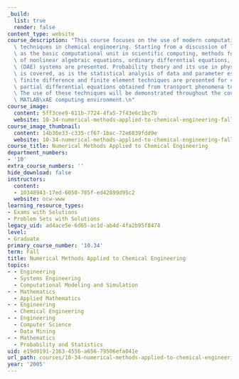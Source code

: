 ```yaml
---
_build:
  list: true
  render: false
content_type: website
course_description: "This course focuses on the use of modern computational and mathematical\
  \ techniques in chemical engineering. Starting from a discussion of linear systems\
  \ as the basic computational unit in scientific computing, methods for solving sets\
  \ of nonlinear algebraic equations, ordinary differential equations, and differential-algebraic\
  \ (DAE) systems are presented. Probability theory and its use in physical modeling\
  \ is covered, as is the statistical analysis of data and parameter estimation. The\
  \ finite difference and finite element techniques are presented for converting the\
  \ partial differential equations obtained from transport phenomena to DAE systems.\
  \ The use of these techniques will be demonstrated throughout the course in the\
  \ MATLAB\xAE computing environment.\n"
course_image:
  content: 5ff3cee9-611b-7724-4fa5-7f43e6c1bc7b
  website: 10-34-numerical-methods-applied-to-chemical-engineering-fall-2005
course_image_thumbnail:
  content: 14b36e33-c335-cf67-1bac-72e6839fdd9e
  website: 10-34-numerical-methods-applied-to-chemical-engineering-fall-2005
course_title: Numerical Methods Applied to Chemical Engineering
department_numbers:
- '10'
extra_course_numbers: ''
hide_download: false
instructors:
  content:
  - 10348943-17ed-6050-785f-ed42899d95c2
  website: ocw-www
learning_resource_types:
- Exams with Solutions
- Problem Sets with Solutions
legacy_uid: ad4ace5e-6d65-ac1d-ab4d-4fa2b95f8474
level:
- Graduate
primary_course_number: '10.34'
term: Fall
title: Numerical Methods Applied to Chemical Engineering
topics:
- - Engineering
  - Systems Engineering
  - Computational Modeling and Simulation
- - Mathematics
  - Applied Mathematics
- - Engineering
  - Chemical Engineering
- - Engineering
  - Computer Science
  - Data Mining
- - Mathematics
  - Probability and Statistics
uid: e19d0191-2163-4556-a656-79506efa041e
url_path: courses/10-34-numerical-methods-applied-to-chemical-engineering-fall-2005
year: '2005'
---
```

